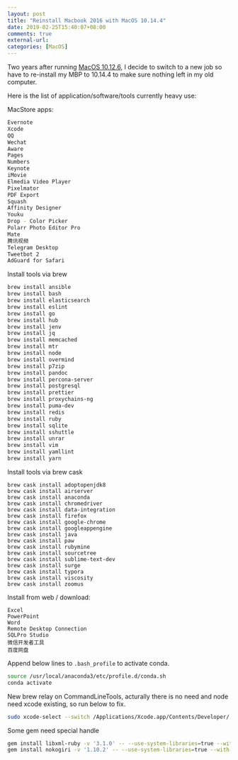 ```yaml
---
layout: post
title: "Reinstall Macbook 2016 with MacOS 10.14.4"
date: 2019-02-25T15:40:07+08:00
comments: true
external-url:
categories: [MacOS]
---
```


Two years after running [MacOS 10.12.6](/2016/11/17/a-web-developer-macbook-pro-2016-installation-notes/), I decide to switch to a new job so have to re-install my MBP to 10.14.4 to make sure nothing left in my old computer.

Here is the list of application/software/tools currently heavy use:

MacStore apps:

```bash
Evernote
Xcode
QQ
Wechat
Aware
Pages
Numbers
Keynote
iMovie
Elmedia Video Player
Pixelmator
PDF Export
Squash
Affinity Designer
Youku
Drop - Color Picker
Polarr Photo Editor Pro
Mate
腾讯视频
Telegram Desktop
Tweetbot 2
AdGuard for Safari
```

Install tools via brew

```bash
brew install ansible
brew install bash
brew install elasticsearch
brew install eslint
brew install go
brew install hub
brew install jenv
brew install jq
brew install memcached
brew install mtr
brew install node
brew install overmind
brew install p7zip
brew install pandoc
brew install percona-server
brew install postgresql
brew install prettier
brew install proxychains-ng
brew install puma-dev
brew install redis
brew install ruby
brew install sqlite
brew install sshuttle
brew install unrar
brew install vim
brew install yamllint
brew install yarn
```

Install tools via brew cask

```
brew cask install adoptopenjdk8
brew cask install airserver
brew cask install anaconda
brew cask install chromedriver
brew cask install data-integration
brew cask install firefox
brew cask install google-chrome
brew cask install googleappengine
brew cask install java
brew cask install paw
brew cask install rubymine
brew cask install sourcetree
brew cask install sublime-text-dev
brew cask install surge
brew cask install typora
brew cask install viscosity
brew cask install zoomus
```

Install from web / download:

```
Excel
PowerPoint
Word
Remote Desktop Connection
SQLPro Studio
微信开发者工具
百度网盘
```

Append below lines to `.bash_profile` to activate conda.

```bash
source /usr/local/anaconda3/etc/profile.d/conda.sh
conda activate
```

New brew relay on CommandLineTools, acturally there is no need and node need xcode existing, so run below to fix.

```bash
sudo xcode-select --switch /Applications/Xcode.app/Contents/Developer/
```

Some gem need special handle

```bash
gem install libxml-ruby -v '3.1.0' -- --use-system-libraries=true --with-xml2-include="$(xcrun --show-sdk-path)"/usr/include/libxml2
gem install nokogiri -v '1.10.2' -- --use-system-libraries=true --with-xml2-include="$(xcrun --show-sdk-path)"/usr/include/libxml2
```
